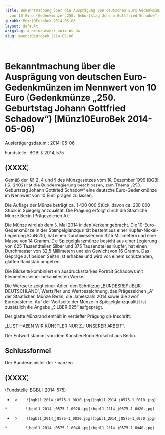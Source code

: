 ```yaml
---
Title: Bekanntmachung über die Ausprägung von deutschen Euro-Gedenkmünzen im Nennwert
  von 10 Euro (Gedenkmünze „250. Geburtstag Johann Gottfried Schadow“)
jurabk: Münz10EuroBek 2014-05-06
layout: default
origslug: m_nz10eurobek_2014-05-06
slug: muenz10eurobek_2014-05-06

---
```


# Bekanntmachung über die Ausprägung von deutschen Euro-Gedenkmünzen im Nennwert von 10 Euro (Gedenkmünze „250. Geburtstag Johann Gottfried Schadow“) (Münz10EuroBek 2014-05-06)

Ausfertigungsdatum
:   2014-05-06

Fundstelle
:   BGBl I: 2014, 575


## (XXXX)

Gemäß den §§ 2, 4 und 5 des Münzgesetzes vom 16. Dezember 1999 (BGBl. I S. 2402) hat die Bundesregierung beschlossen, zum Thema „250. Geburtstag Johann Gottfried Schadow“ eine deutsche Euro-Gedenkmünze im Nennwert von 10 Euro prägen zu lassen.

Die Auflage der Münze beträgt ca. 1 400 000 Stück, davon ca. 200 000 Stück in Spiegelglanzqualität. Die Prägung erfolgt durch die Staatliche Münze Berlin (Prägezeichen A).

Die Münze wird ab dem 8. Mai 2014 in den Verkehr gebracht. Die 10-Euro-Gedenkmünze in der Stempelglanzqualität besteht aus einer Kupfer-Nickel-Legierung (CuNi25), hat einen Durchmesser von 32,5 Millimetern und eine Masse von 14 Gramm. Die Spiegelglanzmünze besteht aus einer Legierung von 625 Tausendteilen Silber und 375 Tausendteilen Kupfer, hat einen Durchmesser von 32,5 Millimetern und ein Gewicht von 16 Gramm. Das Gepräge auf beiden Seiten ist erhaben und wird von einem schützenden, glatten Randstab umgeben.

Die Bildseite kombiniert ein ausdrucksstarkes Portrait Schadows mit Elementen seiner bekanntesten Werke.

Die Wertseite zeigt einen Adler, den Schriftzug „BUNDESREPUBLIK DEUTSCHLAND“, Wertziffer und Wertbezeichnung, das Prägezeichen „A“ der Staatlichen Münze Berlin, die Jahreszahl 2014 sowie die zwölf Europasterne. Auf der Wertseite der Münze in Spiegelglanzqualität ist zusätzlich die Angabe „SILBER 625“ aufgeprägt.

Der glatte Münzrand enthält in vertiefter Prägung die Inschrift:

„LUST HABEN WIR KÜNSTLER
NUR ZU
UNSERER ARBEIT“.

Der Entwurf stammt von dem Künstler Bodo Broschat aus Berlin.


## Schlussformel

Der Bundesminister der Finanzen


## (XXXX)

(Fundstelle: BGBl. I 2014, 575)


*    *        ![bgbl1_2014_j0575-1_0010.jpg](bgbl1_2014_j0575-1_0010.jpg)
    *        ![bgbl1_2014_j0575-1_0020.jpg](bgbl1_2014_j0575-1_0020.jpg)

*    *        ![bgbl1_2014_j0575-1_0030.jpg](bgbl1_2014_j0575-1_0030.jpg)
    *        ![bgbl1_2014_j0575-1_0040.jpg](bgbl1_2014_j0575-1_0040.jpg)


